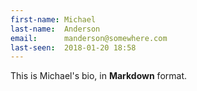 ```yaml
---
first-name: Michael
last-name:  Anderson
email:      manderson@somewhere.com
last-seen:  2018-01-20 18:58
---
```

This is Michael's bio, in **Markdown** format.
